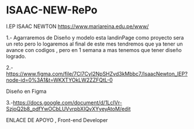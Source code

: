 # ISAAC-NEW-RePo
I.EP ISAAC NEWTON
https://www.mariareina.edu.pe/www/

1.- Agarraremos de Diseño y modelo esta landinPage como proyecto sera un reto pero lo logaremos al final de este mes tendremos que ya tener un avance con codigos , pero en 1 semana a mas tenemos que tener diseño logrado.

2.-https://www.figma.com/file/7Cl7CyI2NpSHZvd3kMbbc7/IsaacNewton_IEP?node-id=0%3A1&t=WKXTYOkLW2ZZFQtL-0

Diseño en Figma

3.-https://docs.google.com/document/d/1LcIVr-SzjoQ2b8_pdfYwOCbLUVvrpbXIQvXYyeyAtoM/edit
 
ENLACE DE APOYO , Front-end Developer
